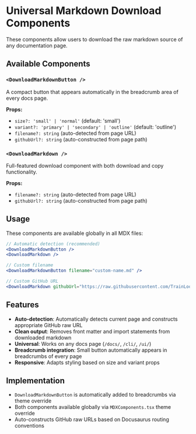 # Universal Markdown Download Components

These components allow users to download the raw markdown source of any documentation page.

## Available Components

### `<DownloadMarkdownButton />`
A compact button that appears automatically in the breadcrumb area of every docs page.

**Props:**
- `size?: 'small' | 'normal'` (default: 'small')
- `variant?: 'primary' | 'secondary' | 'outline'` (default: 'outline') 
- `filename?: string` (auto-detected from page URL)
- `githubUrl?: string` (auto-constructed from page path)

### `<DownloadMarkdown />`
Full-featured download component with both download and copy functionality.

**Props:**
- `filename?: string` (auto-detected from page URL)
- `githubUrl?: string` (auto-constructed from page path)

## Usage

These components are available globally in all MDX files:

```jsx
// Automatic detection (recommended)
<DownloadMarkdownButton />
<DownloadMarkdown />

// Custom filename
<DownloadMarkdownButton filename="custom-name.md" />

// Custom GitHub URL
<DownloadMarkdown githubUrl="https://raw.githubusercontent.com/TrainLoop/evals/main/docs/specific-file.md" />
```

## Features

- **Auto-detection**: Automatically detects current page and constructs appropriate GitHub raw URL
- **Clean output**: Removes front matter and import statements from downloaded markdown
- **Universal**: Works on any docs page (`/docs/`, `/cli/`, `/ui/`) 
- **Breadcrumb integration**: Small button automatically appears in breadcrumbs of every page
- **Responsive**: Adapts styling based on size and variant props

## Implementation

- `DownloadMarkdownButton` is automatically added to breadcrumbs via theme override
- Both components available globally via `MDXComponents.tsx` theme override
- Auto-constructs GitHub raw URLs based on Docusaurus routing conventions